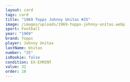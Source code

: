 ```yaml
---
layout: card
tags: card
title: "1969 Topps Johnny Unitas #25"
image: /images/uploads/1969-topps-johnny-unitas.webp
sport: Football
year: "1969"
brand: Topps
player: Johnny Unitas
lastName: Unitas
number: "25"
isRookie: false
condition: EX-EXMINT
value: 32
order: 10
---
```

